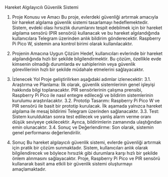 Hareket Algılayıcılı Güvenlik Sistemi
1. Proje Konusu ve Amacı
Bu proje, evlerdeki güvenliği artırmak amacıyla bir hareket algılama güvenlik sistemi
tasarlamayı hedeflemektedir. Sistem, evdeki olası hırsızlık durumlarını tespit edebilmek için
bir hareket algılama sensörü (PIR sensörü) kullanacak ve bu hareket algılandığında
kullanıcılara Telegram üzerinden anlık bildirim gönderecektir. Raspberry Pi Pico W, sistemin
ana kontrol birimi olarak kullanılacaktır.

2. Projenin Amacına Uygun Çözüm
Hedef, kullanıcıları evlerinde bir hareket algılandığında hızlı bir şekilde bilgilendirmektir. Bu
çözüm, özellikle evde kimsenin olmadığı durumlarda ev sahiplerinin veya güvenlik
görevlilerinin hızlı bir şekilde müdahale etmelerini sağlayacaktır.
3. İzlenecek Yol
Proje geliştirilirken aşağıdaki adımlar izlenecektir:
3.1. Araştırma ve Planlama: İlk olarak, güvenlik sistemlerinin genel işleyişi hakkında
bilgi toplanacaktır. PIR sensörlerinin çalışma prensibi, Raspberry Pi Pico ile nasıl
entegre edileceği ve bildirim sistemlerinin kurulumu araştırılacaktır.
3.2. Prototip Tasarımı: Raspberry Pi Pico W ve PIR sensörü ile basit bir prototip
kurulacak. İlk aşamada yalnızca hareket algılama ile mesaj bildirimi Telegram
üzerinden sağlanacaktır.
3.3. Test: Sistem kurulduktan sonra test edilecek ve yanlış alarm verme oranı düşük
seviyeye çekilecektir. Ayrıca, bildirimlerin zamanında ulaştığından emin olunacaktır.
3.4. Sonuç ve Değerlendirme: Son olarak, sistemin genel performansı değerlendirilir.
4. Sonuç
Bu hareket algılayıcılı güvenlik sistemi, evlerde güvenliği artırmak için pratik bir çözüm
sunmaktadır. Sistem, kullanıcıları anlık olarak bilgilendirecek ve böylece hırsızlık gibi
durumlara karşı hızlı bir şekilde önlem alınmasını sağlayacaktır. Proje, Raspberry Pi Pico ve
PIR sensörü kullanarak basit ama etkili bir güvenlik sistemi oluşturmayı amaçlamaktadır. 
